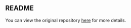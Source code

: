 ## README

You can view the original repository [here](https://github.com/kozmer/log4j-shell-poc) for more details.